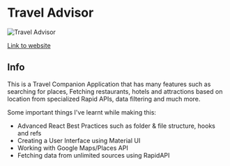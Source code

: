 # Travel Advisor

![Travel Advisor](https://i.ibb.co/qph2cZn/image.pngg)


[Link to website](https://kbatura-travel-advisor.netlify.app/)

## Info

This is a Travel Companion Application that has many features such as searching for places, Fetching restaurants, hotels and attractions based on location from specialized Rapid APIs, data filtering and much more.

Some important things I've learnt while making this:

- Advanced React Best Practices such as folder & file structure, hooks and refs
- Creating a User Interface using Material UI
- Working with Google Maps/Places API
- Fetching data from unlimited sources using RapidAPI
